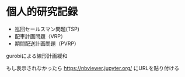 # 個人的研究記録

- 巡回セールスマン問題(TSP)
- 配車計画問題（VRP）
- 期間配送計画問題（PVRP）

gurobiによる線形計画緩和

もし表示されなかったら
https://nbviewer.jupyter.org/
にURLを貼り付ける
